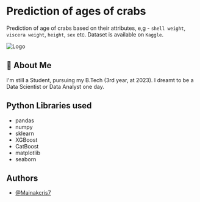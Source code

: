 
# Prediction of ages of crabs

Prediction of age of crabs based on their attributes, e,g - `shell weight`, `viscera weight`, `height`, `sex` etc. Dataset is available on `Kaggle`.




![Logo](https://img-aws.ehowcdn.com/877x500/s3-us-west-1.amazonaws.com/contentlab.studiod/getty/ce165cf430f1459ea1afdd00c6503e0c.jpg)




## 🚀 About Me
I'm still a Student, pursuing my B.Tech (3rd year, at 2023). I dreamt to be a Data Scientist or Data Analyst one day.



## Python Libraries used

- pandas
- numpy
- sklearn
- XGBoost
- CatBoost
- matplotlib
- seaborn


## Authors

- [@Mainakcris7](https://github.com/Mainakcris7)

